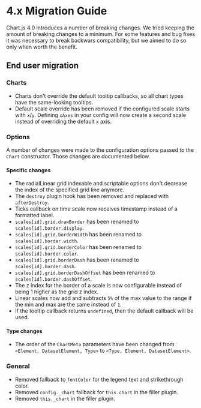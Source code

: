 # 4.x Migration Guide

Chart.js 4.0 introduces a number of breaking changes. We tried keeping the amount of breaking changes to a minimum. For some features and bug fixes it was necessary to break backwars compatibility, but we aimed to do so only when worth the benefit.

## End user migration

### Charts

* Charts don't override the default tooltip callbacks, so all chart types have the same-looking tooltips.
* Default scale override has been removed if the configured scale starts with `x`/`y`. Defining `xAxes` in your config will now create a second scale instead of overriding the default `x` axis.

### Options

A number of changes were made to the configuration options passed to the `Chart` constructor. Those changes are documented below.

#### Specific changes

* The radialLinear grid indexable and scriptable options don't decrease the index of the specified grid line anymore.
* The `destroy` plugin hook has been removed and replaced with `afterDestroy`.
* Ticks callback on time scale now receives timestamp instead of a formatted label.
* `scales[id].grid.drawBorder` has been renamed to `scales[id].border.display`.
* `scales[id].grid.borderWidth` has been renamed to `scales[id].border.width`.
* `scales[id].grid.borderColor` has been renamed to `scales[id].border.color`.
* `scales[id].grid.borderDash` has been renamed to `scales[id].border.dash`.
* `scales[id].grid.borderDashOffset` has been renamed to `scales[id].border.dashOffset`.
* The z index for the border of a scale is now configurable instead of being 1 higher as the grid z index.
* Linear scales now add and subtracts `5%` of the max value to the range if the min and max are the same instead of `1`.
* If the tooltip callback returns `undefined`, then the default callback will be used.

#### Type changes
* The order of the `ChartMeta` parameters have been changed from `<Element, DatasetElement, Type>` to `<Type, Element, DatasetElement>`.

### General
* Removed fallback to `fontColor` for the legend text and strikethrough color.
* Removed `config._chart` fallback for `this.chart` in the filler plugin.
* Removed `this._chart` in the filler plugin.
